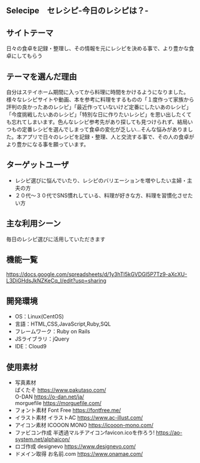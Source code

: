 
<h2>Selecipe　セレシピ-今日のレシピは？-</h2>

## サイトテーマ
日々の食卓を記録・整理し、その情報を元にレシピを決める事で、より豊かな食卓にしてもらう

## テーマを選んだ理由
自分はステイホーム期間に入ってから料理に時間をかけるようになりました。様々なレシピサイトや動画、本を参考に料理をするものの「１度作って家族から評判の良かったあのレシピ」「最近作っていないけど定番にしたいあのレシピ」「今度挑戦したいあのレシピ」「特別な日に作りたいレシピ」を思い出したくても忘れてしまいます。色んなレシピ参考先があり探しても見つけられず、結局いつもの定番レシピを選んでしまって食卓の変化が乏しい…そんな悩みがありました。本アプリで日々のレシピを記録・整理、人と交流する事で、その人の食卓がより豊かになる事を願っています。

## ターゲットユーザ
- レシピ選びに悩んでいたり、レシピのバリエーションを増やしたい主婦・主夫の方
- ２０代〜３０代でSNS慣れしている、料理が好きな方、料理を習慣化させたい方

## 主な利用シーン
毎日のレシピ選びに活用していただきます

## 機能一覧
https://docs.google.com/spreadsheets/d/1y3hTl5kGVDGl5P7Tz9-aXcXU-L3DiGHdsJkNZKeCq_I/edit?usp=sharing

## 開発環境
- OS：Linux(CentOS)
- 言語：HTML,CSS,JavaScript,Ruby,SQL
- フレームワーク：Ruby on Rails
- JSライブラリ：jQuery
- IDE：Cloud9

## 使用素材
- 写真素材<br>
ぱくたそ https://www.pakutaso.com/<br>
O-DAN https://o-dan.net/ja/<br>
morguefile https://morguefile.com/<br>
- フォント素材
Font Free https://fontfree.me/
- イラスト素材
イラストAC https://www.ac-illust.com/
- アイコン素材
ICOOON MONO https://icooon-mono.com/
- ファビコン作成
半透過マルチアイコンfavicon.icoを作ろう! https://ao-system.net/alphaicon/
- ロゴ作成
designevo https://www.designevo.com/
- ドメイン取得
お名前.com https://www.onamae.com/
